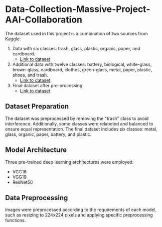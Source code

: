 # Data-Collection-Massive-Project-AAI-Collaboration
The dataset used in this project is a combination of two sources from Kaggle:
1. Data with six classes: trash, glass, plastic, organic, paper, and cardboard.
   - [Link to dataset](https://www.kaggle.com/datasets/asdasdasasdas/garbage-classification)
2. Additional data with twelve classes: battery, biological, white-glass, brown-glass, cardboard, clothes, green-glass, metal, paper, plastic, shoes, and trash.
   - [Link to dataset](https://www.kaggle.com/datasets/mostafaabla/garbage-classification)
3. Final dataset after pre-processing
   - [Link to dataset](https://drive.google.com/drive/folders/1p_URIjIpd7PQY3v7YpOt_po4e3Wepzdf?usp=sharing)

## Dataset Preparation
The dataset was preprocessed by removing the "trash" class to avoid interference. Additionally, some classes were relabeled and balanced to ensure equal representation. The final dataset includes six classes: metal, glass, organic, paper, battery, and plastic.

## Model Architecture
Three pre-trained deep learning architectures were employed:
- VGG16
- VGG19
- ResNet50

## Data Preprocessing
Images were preprocessed according to the requirements of each model, such as resizing to 224x224 pixels and applying specific preprocessing functions.
